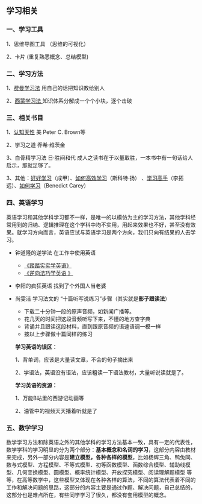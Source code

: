 ## 学习相关



### 一、学习工具

1、思维导图工具 （思维的可视化）

2、卡片 (重复熟悉概念、总结模型)

### 二、学习方法

1、[费曼学习法](https://www.book123.info/detail/9787515365749)  用自己的话把知识教给别人

2、[西蒙学习法 ](https://www.book123.info/detail/9787115593603) 知识体系分解成一个个小块，逐个击破

### 三、相关书目

1、[认知天性](https://www.book123.info/detail/9787508694672)   美 Peter C. Brown等

2、学习之道 乔希·维茨金

3、白骨精学习法  日·胜间和代  成人之读书在于以量取胜，一本书中有一句话给人启示，那就足够了。

3、其他：[好好学习](https://www.book123.info/detail/9787508671581)（成甲）、[如何高效学习](https://www.book123.info/detail/9787111444008)（斯科特·扬） 、[学习高手](https://www.book123.info/detail/9787559643926)（李拓远）、[如何学习](https://www.book123.info/detail/9787213080784)（Benedict Carey）

### 四、英语学习

英语学习和其他学科学习都不一样，是唯一的以模仿为主的学习方法，其他学科经常用到的归纳、逻辑推理在这个学科中均不实用，用起来效果也不好，甚至没有效果。就学习方向而言，英语应试与英语学习是两个方向，我们只向有结果的人去学习。

- 钟道隆的逆学法 在工作中使用英语 

  - [《踏踏实实学英语》 ](https://www.book123.info/detail/9787302210085)
  - [《逆向法巧学英语 》](https://www.book123.info/detail/9787302042327)

- 李阳的疯狂英语 找到了个外国人当老婆

- 尚雯洁 学习法文的 “十篇听写说练习”步骤（其实就是**影子跟读法**）

  - 下载二十分钟一段的原声音频，如新闻广播等。
  - 花几天的时间把这段音频听写下来，不懂的地方查字典
  - 背诵并且跟读这段材料，直到跟原音频的语速语调一模一样
  - 按以上步骤做十篇同样的练习

  **学习英语的误区：**

  1、背单词，应该是大量读文章，不会的句子摘出来

  2、学语法，英语没有语法，应该粗读一下语法教材，大量听说读就是了。

  **学习英语的资源：**

  1、万能B站里的西游记动画等

  2、油管中的视频天天播着听就是了

### 五、数学学习

数学学习方法和除英语之外的其他学科的学习方法基本一致，具有一定的代表性，数学学科的学习明显的分为两个部分：**基本概念和名词的学习**，这部分内容由教材来完成，另外一部分内容是**建立模型，各种各样的模型**，比如杨辉三角、鸭兔同、数与式模型、方程模型、不等式模型、初等函数模型、函数综合模型、辅助线模型、几何变换模型、圆模型、概率统计模型、开放探究模型、阅读理解题模型 等等，在高等数学中，这些模型又体现在各种各样的算法，不同的算法代表着不同的工作和解决问题的思路，这部分的内容主要是通过作题、解决问题，自己总结的，这部分也是难点所在，有些同学学习了很久，都没有套用模型的概念。